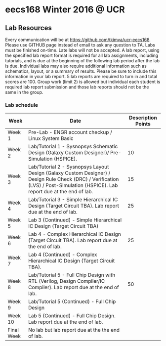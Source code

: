 # eecs168 Winter 2016 @ UCR

## Lab Resources

Every communication will be at https://github.com/tkimva/ucr-eecs168. Please use GITHUB page instead of email to ask any question to TA. Labs must be finished on-time. Late labs will not be accepted. A lab report, using the specified lab report format is required for all lab assignments, including tutorials, and is due at the beginning of the following lab period after the lab is due. Individual labs may also require additional information such as schematics, layout, or a summary of results. Please be sure to include this information in your lab report. 5 lab reports are required to turn in and total scores are 100. Group work (limit 2) is allowed but individual each student is required lab report submission and those lab reports should not be the same in the group.

### Lab schedule

| Week | Date | Description	Points |
| ---- | ---- | ------------------ |
| Week 1	|	Pre-Lab - ENGR account checkup / Linux System Basic	| |
| Week 2	| Lab/Tutorial 1 - Sysnopsys Schematic Design (Galaxy Custom Designer)/ Pre-Simulation (HSPICE).	|10|
| Week 3	| Lab/Tutorial 2 - Sysnopsys Layout Design (Galaxy Custom Designer) / Design Rule Check (DRC) / Verification (LVS) / Post-Simulation (HSPICE). Lab report due at the end of lab. | 15 |
|Week 4		 | Lab/Tutorial 3 - Simple Hierarchical IC Design (Target Circuit TBA). Lab report due at the end of lab.	| 25 |
|Week 5		| Lab 3 (Continued) - Simple Hierarchical IC Design (Target Circuit TBA)	| |
|Week 6	  | Lab 4 - Complex Hierarchical IC Design (Target Circuit TBA). Lab report due at the end of lab.	| 25 |
|Week 7		| Lab 4 (Continued) - Complex Hierarchical IC Design (Target Circuit TBA).	| |
|Week 8		| Lab/Tutorial 5 - Full Chip Design with RTL (Verilog, Design Compiler/IC Compiler). Lab report due at the end of lab.	| 50 |
|Week 9		|Lab/Tutorial 5 (Continued) - Full Chip Design	| |
|Week 10	|	Lab 5 (Continued) - Full Chip Design. Lab report due at the end of lab.	| |
|Final Week | No lab but lab report due at the the end of lab. | |
